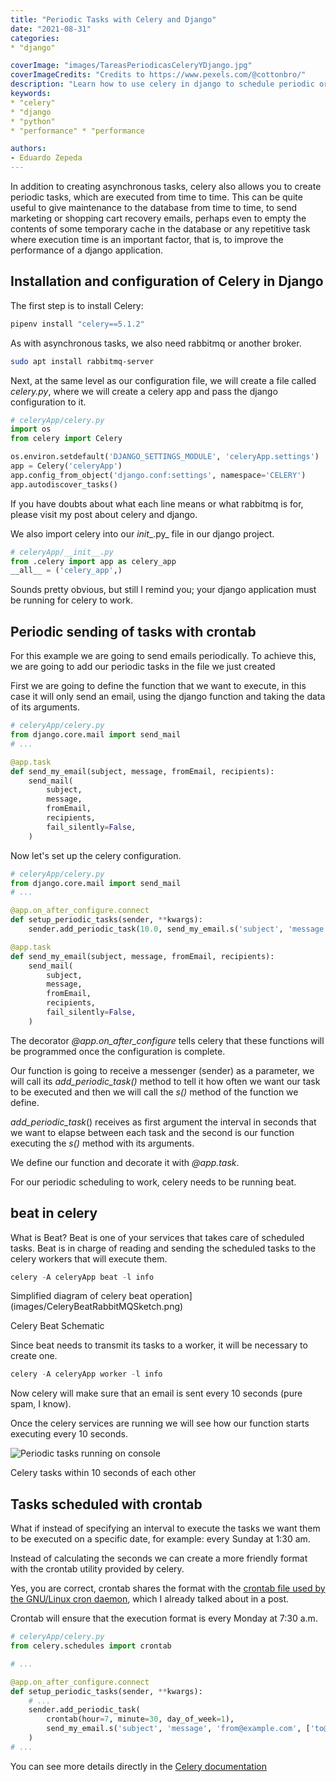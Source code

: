 ```yaml
---
title: "Periodic Tasks with Celery and Django"
date: "2021-08-31"
categories:
* "django"

coverImage: "images/TareasPeriodicasCeleryYDjango.jpg"
coverImageCredits: "Credits to https://www.pexels.com/@cottonbro/"
description: "Learn how to use celery in django to schedule periodic or maintenance tasks to run every so often or on a given date."
keywords:
* "celery"
* "django
* "python"
* "performance" * "performance

authors:
- Eduardo Zepeda
---
```


In addition to creating asynchronous tasks, celery also allows you to create periodic tasks, which are executed from time to time. This can be quite useful to give maintenance to the database from time to time, to send marketing or shopping cart recovery emails, perhaps even to empty the contents of some temporary cache in the database or any repetitive task where execution time is an important factor, that is, to improve the performance of a django application.

## Installation and configuration of Celery in Django

The first step is to install Celery:

```bash
pipenv install "celery==5.1.2"
```

As with asynchronous tasks, we also need rabbitmq or another broker.

```bash
sudo apt install rabbitmq-server
```

Next, at the same level as our configuration file, we will create a file called _celery.py_, where we will create a celery app and pass the django configuration to it.

```python
# celeryApp/celery.py
import os
from celery import Celery

os.environ.setdefault('DJANGO_SETTINGS_MODULE', 'celeryApp.settings')
app = Celery('celeryApp')
app.config_from_object('django.conf:settings', namespace='CELERY')
app.autodiscover_tasks()
```

If you have doubts about what each line means or what rabbitmq is for, please visit my post about celery and django.

We also import celery into our _init__.py_ file in our django project.

```python
# celeryApp/__init__.py
from .celery import app as celery_app
__all__ = ('celery_app',)
```

Sounds pretty obvious, but still I remind you; your django application must be running for celery to work.

## Periodic sending of tasks with crontab

For this example we are going to send emails periodically. To achieve this, we are going to add our periodic tasks in the file we just created

First we are going to define the function that we want to execute, in this case it will only send an email, using the django function and taking the data of its arguments.

```python
# celeryApp/celery.py
from django.core.mail import send_mail
# ...

@app.task
def send_my_email(subject, message, fromEmail, recipients):
    send_mail(
        subject,
        message,
        fromEmail,
        recipients,
        fail_silently=False,
    )
```

Now let's set up the celery configuration.

```python
# celeryApp/celery.py
from django.core.mail import send_mail
# ...

@app.on_after_configure.connect
def setup_periodic_tasks(sender, **kwargs):
    sender.add_periodic_task(10.0, send_my_email.s('subject', 'message', 'from@example.com', ['to@example.com']), name='Envia email cada 10 segundos')

@app.task
def send_my_email(subject, message, fromEmail, recipients):
    send_mail(
        subject,
        message,
        fromEmail,
        recipients,
        fail_silently=False,
    )
```

The decorator _@app.on_after_configure_ tells celery that these functions will be programmed once the configuration is complete.

Our function is going to receive a messenger (sender) as a parameter, we will call its _add_periodic_task()_ method to tell it how often we want our task to be executed and then we will call the _s()_ method of the function we define.

_add_periodic_task_() receives as first argument the interval in seconds that we want to elapse between each task and the second is our function executing the _s()_ method with its arguments.

We define our function and decorate it with _@app.task_.

For our periodic scheduling to work, celery needs to be running beat.

## beat in celery

What is Beat? Beat is one of your services that takes care of scheduled tasks. Beat is in charge of reading and sending the scheduled tasks to the celery workers that will execute them.

```python
celery -A celeryApp beat -l info
```

Simplified diagram of celery beat operation](images/CeleryBeatRabbitMQSketch.png)

Celery Beat Schematic

Since beat needs to transmit its tasks to a worker, it will be necessary to create one.

```python
celery -A celeryApp worker -l info
```

Now celery will make sure that an email is sent every 10 seconds (pure spam, I know).

Once the celery services are running we will see how our function starts executing every 10 seconds.

![Periodic tasks running on console](images/ExecutionOfPeriodicTasksCeleryBeat.png)

Celery tasks within 10 seconds of each other

## Tasks scheduled with crontab

What if instead of specifying an interval to execute the tasks we want them to be executed on a specific date, for example: every Sunday at 1:30 am.

Instead of calculating the seconds we can create a more friendly format with the crontab utility provided by celery.

Yes, you are correct, crontab shares the format with the [crontab file used by the GNU/Linux cron daemon](/cron-y-crontab-program-program-periodic-tasks/), which I already talked about in a post.

Crontab will ensure that the execution format is every Monday at 7:30 a.m.

```python
# celeryApp/celery.py
from celery.schedules import crontab

# ...

@app.on_after_configure.connect
def setup_periodic_tasks(sender, **kwargs):
    # ...
    sender.add_periodic_task(
        crontab(hour=7, minute=30, day_of_week=1),
        send_my_email.s('subject', 'message', 'from@example.com', ['to@example.com']),
    )
# ...
```

You can see more details directly in the [Celery documentation](https://docs.celeryproject.org/en/stable/userguide/periodic-tasks.html)